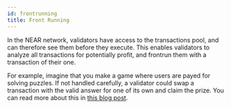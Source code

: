 ```yaml
---
id: frontrunning
title: Front Running
---
```


In the NEAR network, validators have access to the transactions pool, and can therefore see them before they execute. This enables validators to analyze all transactions for potentially profit, and frontrun them with a transaction of their one.

For example, imagine that you make a game where users are payed for solving puzzles. If not handled carefully, a validator could swap a transaction with the valid answer for one of its own and claim the prize. You can read more about this in [this blog post](https://www.paradigm.xyz/2020/08/ethereum-is-a-dark-forest).